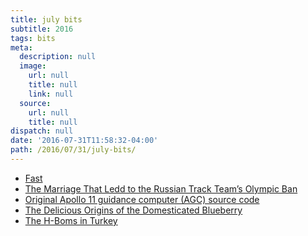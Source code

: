 ```yaml
---
title: july bits
subtitle: 2016
tags: bits
meta:
  description: null
  image:
    url: null
    title: null
    link: null
  source:
    url: null
    title: null
dispatch: null
date: '2016-07-31T11:58:32-04:00'
path: /2016/07/31/july-bits/
---
```


* [Fast][fast]
* [The Marriage That Ledd to the Russian Track Team’s Olympic Ban][ban]
* [Original Apollo 11 guidance computer (AGC) source code][a11]
* [The Delicious Origins of the Domesticated Blueberry][blue]
* [The H-Boms in Turkey][h]

[fast]: https://fast.com/
[ban]: http://www.nytimes.com/2016/06/22/magazine/the-marriage-that-led-to-the-russian-track-teams-olympic-ban.html?_r=0
[a11]: https://github.com/chrislgarry/Apollo-11
[blue]: http://daily.jstor.org/delicious-origins-of-domesticated-blueberry/
[h]: http://www.newyorker.com/news/news-desk/the-h-bombs-in-turkey
